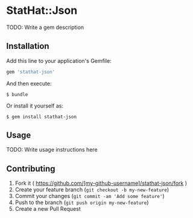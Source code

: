 # StatHat::Json

TODO: Write a gem description

## Installation

Add this line to your application's Gemfile:

```ruby
gem 'stathat-json'
```

And then execute:

    $ bundle

Or install it yourself as:

    $ gem install stathat-json

## Usage

TODO: Write usage instructions here

## Contributing

1. Fork it ( https://github.com/[my-github-username]/stathat-json/fork )
2. Create your feature branch (`git checkout -b my-new-feature`)
3. Commit your changes (`git commit -am 'Add some feature'`)
4. Push to the branch (`git push origin my-new-feature`)
5. Create a new Pull Request
